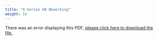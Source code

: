 ```yaml
---
title: "X-Series HA Neworking"
weight: 16
---
```


<object data="https://www.truenas.com/docs/files/XSeriesHANetworking1.0.pdf" type="application/pdf" width="95%" height="1000">
  There was an error displaying this PDF, <a href="https://www.truenas.com/docs/files/XSeriesHANetworking1.0.pdf">please click here to download the file.</a>
</object>
